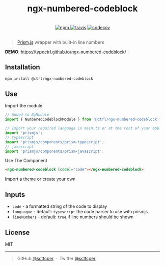 <div align="center">
  <h1>ngx-numbered-codeblock</h1>
  <br>
  <a href="https://www.npmjs.org/package/@ctrl/ngx-numbered-codeblock">
    <img src="https://badge.fury.io/js/%40ctrl%2Fngx-numbered-codeblock.svg" alt="npm">
  </a> 
  <a href="https://travis-ci.org/TypeCtrl/ngx-numbered-codeblock">
    <img src="https://travis-ci.org/TypeCtrl/ngx-numbered-codeblock.svg?branch=master" alt="travis"></a> 
  <a href="https://codecov.io/github/typectrl/ngx-numbered-codeblock">
    <img src="https://img.shields.io/codecov/c/github/typectrl/ngx-numbered-codeblock.svg" alt="codecov">
  </a>
  <br>
  <br>
</div>

> [Prism.js](https://github.com/PrismJS/prism) wrapper with built-in line numbers

__DEMO__: https://typectrl.github.io/ngx-numbered-codeblock/  

## Installation

```sh
npm install @ctrl/ngx-numbered-codeblock
```

## Use
Import the module

```ts
// Added to NgModule
import { NumberedCodeblockModule } from '@ctrl/ngx-numbered-codeblock';

// Import your required language in main.ts or at the root of your application
import 'prismjs';
// typescript
import 'prismjs/components/prism-typescript';
// javascript
import 'prismjs/components/prism-javascript';
```

Use The Component
```html
<ngx-numbered-codeblock [code]="code"></ngx-numbered-codeblock>
```

Import a [theme](https://github.com/PrismJS/prism-themes) or create your own

## Inputs
* `code` - a formatted string of the code to display
* `languague` - default: `typescript` the code parser to use with prismjs
* `lineNumbers` - default: `true` if line numbers should be shown

## License
MIT

---

> GitHub [@scttcper](https://github.com/scttcper) &nbsp;&middot;&nbsp;
> Twitter [@scttcper](https://twitter.com/scttcper)
